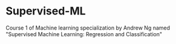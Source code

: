 # Supervised-ML
Course 1 of Machine learning specialization by Andrew Ng named "Supervised Machine Learning: Regression and Classification"
